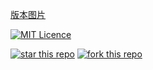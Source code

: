[版本图片](https://www.npmjs.com/package/js_screen_shots)

[![MIT Licence](https://badges.frapsoft.com/os/mit/mit.svg?v=103)](https://opensource.org/licenses/mit-license.php) 

[![star this repo](http://githubbadges.com/star.svg?user=usecodelee&repo=JavaScript-screenshot&style=default)](https://github.com/usecodelee/JavaScript-screenshot)
[![fork this repo](http://githubbadges.com/fork.svg?user=usecodelee&repo=JavaScript-screenshot&style=default)](https://github.com/usecodelee/JavaScript-screenshot/fork)
